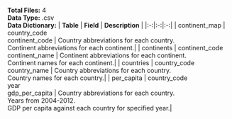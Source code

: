 **Total Files:** 4 <br>
**Data Type:** .csv <br>
**Data Dictionary:**
| **Table** | **Field** | **Description** |
|:-:|:-:|:-:|
| continent_map | country_code <br> continent_code | Country abbreviations for each country. <br> Continent abbreviations for each continent.|
| continents | continent_code <br> continent_name | Continent abbreviations for each continent. <br> Continent names for each continent.|
| countries | country_code <br> country_name | Country abbreviations for each country. <br> Country names for each country.|
| per_capita | country_code <br> year <br> gdp_per_capita | Country abbreviations for each country. <br> Years from 2004-2012. <br> GDP per capita against each country for specified year.|
